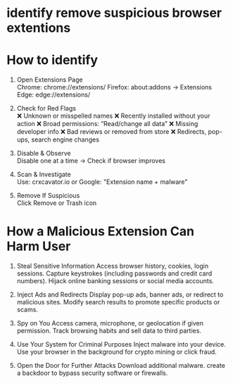 # identify remove suspicious browser extentions
# How to identify
1. Open Extensions Page </br>
Chrome: chrome://extensions/
Firefox: about:addons → Extensions
Edge: edge://extensions/

2. Check for Red Flags </br>
❌ Unknown or misspelled names
❌ Recently installed without your action
❌ Broad permissions: “Read/change all data”
❌ Missing developer info
❌ Bad reviews or removed from store
❌ Redirects, pop-ups, search engine changes

3. Disable & Observe </br>
Disable one at a time → Check if browser improves

4. Scan & Investigate </br>
Use: crxcavator.io or Google:
"Extension name + malware"

5. Remove If Suspicious </br>
Click Remove or Trash icon

# How a Malicious Extension Can Harm User

1. Steal Sensitive Information
Access browser history, cookies, login sessions.
Capture keystrokes (including passwords and credit card numbers).
Hijack online banking sessions or social media accounts.

2. Inject Ads and Redirects
Display pop-up ads, banner ads, or redirect to malicious sites.
Modify search results to promote specific products or scams.

3. Spy on You
Access camera, microphone, or geolocation if given permission.
Track browsing habits and sell data to third parties.

4. Use Your System for Criminal Purposes
Inject malware into your device.
Use your browser in the background for crypto mining or click fraud.

5. Open the Door for Further Attacks
Download additional malware.
create a backdoor to bypass security software or firewalls.
